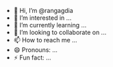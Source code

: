 - 👋 Hi, I’m @rangagdia
- 👀 I’m interested in ...
- 🌱 I’m currently learning ...
- 💞️ I’m looking to collaborate on ...
- 📫 How to reach me ...
- 😄 Pronouns: ...
- ⚡ Fun fact: ...

<!---
rangagdia/rangagdia is a ✨ special ✨ repository because its `README.md` (this file) appears on your GitHub profile.
You can click the Preview link to take a look at your changes.
--->
